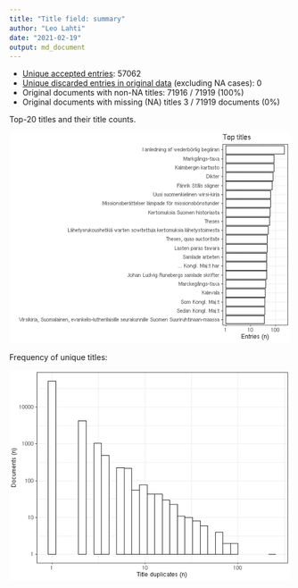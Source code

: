 ```yaml
---
title: "Title field: summary"
author: "Leo Lahti"
date: "2021-02-19"
output: md_document
---
```





* [Unique accepted entries](output.tables/title_accepted.csv): 57062
* [Unique discarded entries in original data](output.tables/title_discarded.csv) (excluding NA cases): 0
* Original documents with non-NA titles: 71916 / 71919 (100%)
* Original documents with missing (NA) titles 3 / 71919 documents (0%)


Top-20 titles and their title counts.

![plot of chunk summarytitle](figure/rmd_title_summarytitle-1.png)



Frequency of unique titles:

![plot of chunk uniquetitles](figure/rmd_title_uniquetitles-1.png)




